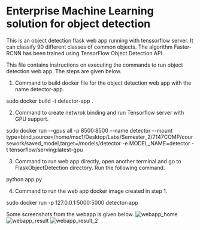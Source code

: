 # Enterprise Machine Learning solution for object detection
This is an object detection flask web app running with tenssorflow server. It can classify 90 different classes of common objects. The algorithm Faster-RCNN has been trained using TensorFlow Object Detection API.

This file contains instructions on executing the commands to run object detection web app. 
The steps are given below.

1. Command to build docker file for the object detection web app with the name detector-app.

sudo docker build -t detector-app .

2. Command to create netwrok binding and run Tensorflow server with GPU support.

sudo docker run --gpus all -p 8500:8500 --name detector --mount type=bind,source=/home/msc1/Desktop/Labs/Semester_2/7147COMP/coursework/saved_model,target=/models/detector -e MODEL_NAME=detector -t tensorflow/serving:latest-gpu

3. Command to run web app directly, open another terminal and go to FlaskObjectDetection directory. Run the following command.

python app.py

4. Command to run the web app docker image created in step 1.

sudo docker run -p 127.0.0.1:5000:5000 detector-app

Some screenshots from the webapp is given below.
![webapp_home](https://user-images.githubusercontent.com/30217266/194730227-bceb3669-e0ac-4c5d-8d71-ef3d4d662599.png)
![webapp_result](https://user-images.githubusercontent.com/30217266/194730229-cf318dac-58b7-4296-a451-5035977ec9b6.png)
![webapp_result_2](https://user-images.githubusercontent.com/30217266/194730232-0c80106c-ef82-4026-9eb1-8509b15451a2.png)
